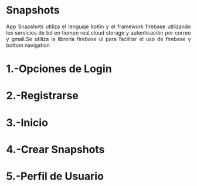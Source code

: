 # Snapshots

<p align="justify">App Snapshots utiliza el lenguaje kotlin y el framework firebase utilizando los servicios de bd en tiempo real,cloud storage y autenticación por correo y gmail.Se utiliza la librería firebase ui  para facilitar el uso de firebase y bottom navigation</p>

# 1.-Opciones de Login

# 2.-Registrarse

# 3.-Inicio

# 4.-Crear Snapshots

# 5.-Perfil de Usuario
